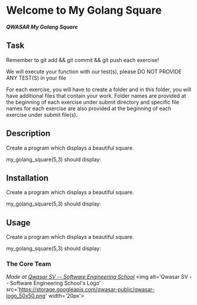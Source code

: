 # Welcome to My Golang Square
***QWASAR My Golang Square***

## Task
Remember to git add && git commit && git push each exercise!

We will execute your function with our test(s), please DO NOT PROVIDE ANY TEST(S) in your file

For each exercise, you will have to create a folder and in this folder, you will have additional files that contain your work. Folder names are provided at the beginning of each exercise under submit directory and specific file names for each exercise are also provided at the beginning of each exercise under submit file(s).

## Description
Create a program which displays a beautiful square.

my_golang_square(5,3) should display:
## Installation
Create a program which displays a beautiful square.

my_golang_square(5,3) should display:
## Usage
Create a program which displays a beautiful square.

my_golang_square(5,3) should display:

### The Core Team


<span><i>Made at <a href='https://qwasar.io'>Qwasar SV -- Software Engineering School</a></i></span>
<span><img alt='Qwasar SV -- Software Engineering School's Logo' src='https://storage.googleapis.com/qwasar-public/qwasar-logo_50x50.png' width='20px'></span>
